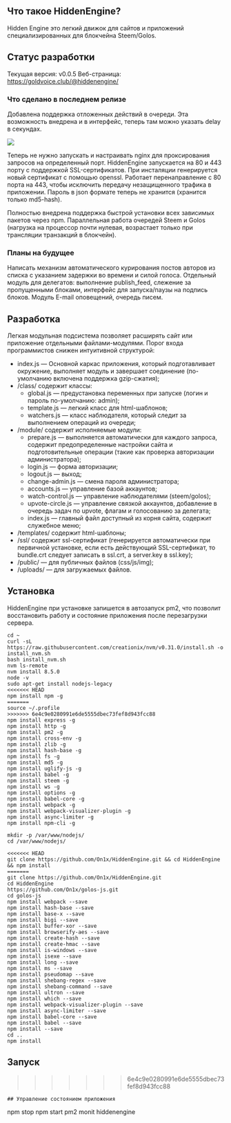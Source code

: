 ## Что такое HiddenEngine?
Hidden Engine это легкий движок для сайтов и приложений специализированных для блокчейна Steem/Golos.
## Статус разработки
Текущая версия: v0.0.5
Веб-страница: https://goldvoice.club/@hiddenengine/

### Что сделано в последнем релизе
Добавлена поддержка отложенных действий в очереди. Эта возможность внедрена и в интерфейс, теперь там можно указать delay в секундах.

![](http://on1x.com/screen/09-2017/90f9-514e.png)

Теперь не нужно запускать и настраивать nginx для проксирования запросов на определенный порт. HiddenEngine запускается на 80 и 443 порту с поддержкой SSL-сертификатов. При инсталяции генерируется новый сертификат с помощью openssl. Работает перенаправление с 80 порта на 443, чтобы исключить передачу незащищенного трафика в приложении. Пароль в json формате теперь не хранится (хранится только md5-hash).

Полностью внедрена поддержка быстрой установки всех зависимых пакетов через npm. Параллельная работа очередей Steem и Golos (нагрузка на процессор почти нулевая, возрастает только при трансляции транзакций в блокчейн).

### Планы на будущее
Написать механизм автоматического курирования постов авторов из списка с указанием задержки во времени и силой голоса.
Отдельный модуль для делегатов: выполнение publish_feed, слежение за пропущенными блоками, интерфейс для запуска/паузы на подпись блоков.
Модуль E-mail оповещений, очередь писем.

## Разработка
Легкая модульная подсистема позволяет расширять сайт или приложение отдельными файлами-модулями. Порог входа программистов снижен интуитивной структурой:
- index.js &mdash; Основной каркас приложения, который подготавливает окружение, выполняет модуль и завершает соединение (по-умолчанию включена поддержка gzip-сжатия);
- /class/ содержит классы:
	- global.js &mdash; предустановка переменных при запуске (логин и пароль по-умолчанию: admin);
	- template.js &mdash; легкий класс для html-шаблонов;
	- watchers.js &mdash; класс наблюдателя, который следит за выполнением операций из очереди;
- /module/ содержит исполняемые модули:
	- prepare.js &mdash; выполняется автоматически для каждого запроса, содержит предопределенные настройки сайта и подготовительные операции (такие как проверка авторизации администратора);
	- login.js &mdash; форма авторизации;
	- logout.js &mdash; выход;
	- change-admin.js &mdash; смена пароля администратора;
	- accounts.js &mdash; управление базой аккаунтов;
	- watch-control.js &mdash; управление наблюдателями (steem/golos);
	- upvote-circle.js &mdash; управление связкой аккаунтов, добавление в очередь задач по upvote, флагам и голосованию за делегата;
	- index.js &mdash; главный файл доступный из корня сайта, содержит служебное меню;
- /templates/ содержит html-шаблоны;
- /ssl/ содержит ssl-сертификат (генерируется автоматически при первичной установке, если есть действующий SSL-сертификат, то bundle.crt следует записать в ssl.crt, а server.key в ssl.key);
- /public/ &mdash; для публичных файлов (css/js/img);
- /uploads/ &mdash; для загружаемых файлов.

## Установка
HiddenEngine при установке запишется в автозапуск pm2, что позволит восстановить работу и состояние приложения после перезагрузки сервера.
```
cd ~
curl -sL https://raw.githubusercontent.com/creationix/nvm/v0.31.0/install.sh -o install_nvm.sh
bash install_nvm.sh
nvm ls-remote
nvm install 8.5.0
node -v
sudo apt-get install nodejs-legacy
<<<<<<< HEAD
npm install npm -g
=======
source ~/.profile
>>>>>>> 6e4c9e0280991e6de5555dbec73fef8d943fcc88
npm install express -g
npm install http -g
npm install pm2 -g
npm install cross-env -g
npm install zlib -g
npm install hash-base -g
npm install fs -g
npm install md5 -g
npm install uglify-js -g
npm install babel -g
npm install steem -g
npm install ws -g
npm install options -g
npm install babel-core -g
npm install webpack -g
npm install webpack-visualizer-plugin -g
npm install async-limiter -g
npm install npm-cli -g

mkdir -p /var/www/nodejs/
cd /var/www/nodejs/

<<<<<<< HEAD
git clone https://github.com/On1x/HiddenEngine.git && cd HiddenEngine && npm install
=======
git clone https://github.com/On1x/HiddenEngine.git
cd HiddenEngine
https://github.com/On1x/golos-js.git
cd golos-js
npm install webpack --save
npm install hash-base --save
npm install base-x --save
npm install bigi --save
npm install buffer-xor --save
npm install browserify-aes --save
npm install create-hash --save
npm install create-hmac --save
npm install is-windows --save
npm install isexe --save
npm install long --save
npm install ms --save
npm install pseudomap --save
npm install shebang-regex --save
npm install shebang-command --save
npm install ultron --save
npm install which --save
npm install webpack-visualizer-plugin --save
npm install async-limiter --save
npm install babel-core --save
npm install babel --save
npm install --save
cd ..
npm install
```
## Запуск
>>>>>>> 6e4c9e0280991e6de5555dbec73fef8d943fcc88
```
## Управление состоянием приложения
```
npm stop
npm start
pm2 monit hiddenengine
```